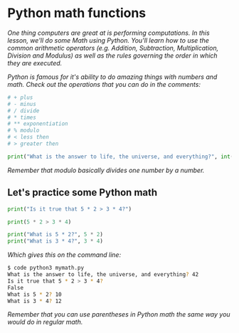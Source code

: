 # Python math functions

*One thing computers are great at is performing computations. In this lesson, we'll do some Math using Python. You'll learn how to use the common arithmetic operators (e.g. Addition, Subtraction, Multiplication, Division and Modulus) as well as the rules governing the order in which they are executed.*

*Python is famous for it's ability to do amazing things with numbers and math. Check out the operations that you can do in the comments:* 

```py
# + plus
# - minus
# / divide
# * times
# ** exponentiation
# % modulo
# < less then
# > greater then

print("What is the answer to life, the universe, and everything?", int((40 + 30 - 7) * 2 / 3))
```

*Remember that modulo basically divides one number by a number.*

## Let's practice some Python math

```py
print("Is it true that 5 * 2 > 3 * 4?")

print(5 * 2 > 3 * 4)

print("What is 5 * 2?", 5 * 2)
print("What is 3 * 4?", 3 * 4)
```

*Which gives this on the command line:*

```bash
$ code python3 mymath.py 
What is the answer to life, the universe, and everything? 42
Is it true that 5 * 2 > 3 * 4?
False
What is 5 * 2? 10
What is 3 * 4? 12
```

*Remember that you can use parentheses in Python math the same way you would do in regular math.*